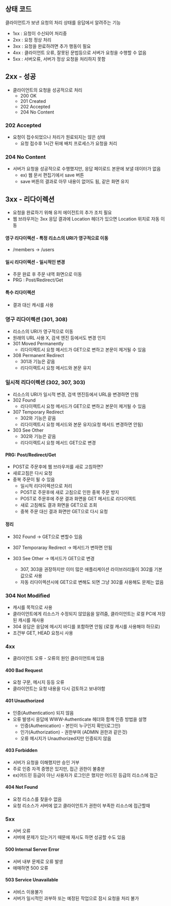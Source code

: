 ## 상태 코드
클라이언트가 보낸 요청의 처리 상태를 응답에서 알려주는 기능
* 1xx : 요청이 수신되어 처리중
* 2xx : 요청 정상 처리
* 3xx : 요청을 완료하려면 추가 행동이 필요
* 4xx : 클라이언트 오류, 잘못된 문법등으로 서버가 요청을 수행할 수 없음
* 5xx : 서버오류, 서버가 정상 요청을 처리하지 못함

## 2xx - 성공
* 클라이언트의 요청을 성공적으로 처리
  * 200 OK
  * 201 Created
  * 202 Accepted
  * 204 No Content

### 202 Accepted
* 요청이 접수되었으나 처리가 원료되지는 않은 상태
  * 요청 접수후 1시간 뒤에 배치 프로세스가 요청을 처리

### 204 No Content
* 서버가 요청을 성공적으로 수행했지만, 응답 페이로드 본문에 보낼 데이터가 없음
  * ex) 웹 문서 편집기에서 save 버튼
  * save 버튼의 결과로 아무 내용이 없어도 됨, 같은 화면 유지

## 3xx - 리다이렉션
* 요청을 완료하기 위해 유저 에이전트의 추가 조치 필요
* 웹 브라우저는 3xx 응답 결과에 Location 헤더가 있으면 Location 위치로 자동 이동

#### 영구 리다이렉션 - 특정 리소스의 URI가 영구적으로 이동
* /members -> /users

#### 일시 리다이렉션 - 일시적인 변경
* 주문 완료 후 주문 내역 화면으로 이동
* PRG : Post/Redirect/Get

#### 특수 리다이렉션
* 결과 대신 캐시를 사용

### 영구 리다이렉션 (301, 308)
* 리소스의 URI가 영구적으로 이동
* 원래의 URL 사용 X, 검색 엔진 등에서도 변경 인지
* 301 Moved Permanently
  * 리다이렉트시 요청 메서드가 GET으로 변하고 본문이 제거될 수 있음
* 308 Permanent Redirect
  * 301과 기능은 같음
  * 리다이렉트시 요청 메서드와 본문 유지

### 일시적 리다이렉션 (302, 307, 303)
* 리소스의 URI가 일시적 변경, 검색 엔진등에서 URL을 변경하면 안됨
* 302 Found
  * 리다이렉트시 요청 메서드가 GET으로 변하고 본문이 제거될 수 있음
* 307 Temporary Redirect
  * 302와 기능은 같음
  * 리다이렉트시 요청 메서드와 본문 유지(요청 메서드 변경하면 안됨)
* 303 See Other
  * 302와 기능은 같음
  * 리다이렉트시 요청 메서드 GET으로 변경

#### PRG: Post/Redirect/Get
* POST로 주문후에 웹 브라우저를 새로 고침하면?
* 새로고침은 다시 요청
* 중복 주문이 될 수 있음
  * 일시적 리다이렉션으로 처리
  * POST로 주문후에 새로 고침으로 인한 중복 주문 방지
  * POST로 주문후에 주문 결과 화면을 GET 메서드로 리다이렉트
  * 새로 고침해도 결과 화면을 GET으로 조회
  * 중복 주문 대신 결과 화면만 GET으로 다시 요청

#### 정리
  * 302 Found -> GET으로 변할수 있음
  * 307 Temporaray Redirect -> 메서드가 변하면 안됨
  * 303 See Other -> 메서드가 GET으로 변경

    * 307, 303을 권장하지만 이미 많은 애플리케이션 라이브러리들이 302를 기본값으로 사용
    * 자동 리다이렉션시에 GET으로 변해도 되면 그냥 302를 사용해도 문제는 없음

### 304 Not Modified
  * 캐시를 목적으로 사용
  * 클라이언트에게 리소스가 수정되지 않았음을 알려줌, 클라이언트는 로컬 PC에 저장된 캐시를 재사용
  * 304 응답은 응답에 메시지 바디를 포함하면 안됨 (로컬 캐시를 사용해야 하므로)
  * 조건부 GET, HEAD 요청시 사용

### 4xx
* 클라이언트 오류 - 오류의 원인 클라이언트에 있음

#### 400 Bad Request
* 요청 구문, 메시지 등등 오류
* 클라이언트는 요청 내용을 다시 검토하고 보내야함

#### 401 Unauthorized
* 인증(Authentication) 되지 않음
* 오류 발생시 응답에 WWW-Authenticate 헤더와 함께 인증 방법을 설명
  * 인증(Authenication) - 본인이 누구인지 확인(로그인)
  * 인가(Authorization) - 권한부여 (ADMIN 권한과 같은것)
  * 오류 메시지가 Unauthorized지만 인증되지 않음

#### 403 Forbidden
* 서버가 요청을 이해했지만 승인 거부
* 주로 인증 자격 증명은 있지만, 접근 권한이 불충분
* ex)어드민 등급이 아닌 사용자가 로그인은 했지만 어드민 등급의 리소스에 접근

#### 404 Not Found
* 요청 리소스를 찾을수 없음
* 요청 리소스가 서버에 없고 클라이언트가 권한이 부족한 리소스에 접근할때

### 5xx
* 서버 오류
* 서버에 문제가 있는거기 때문에 재시도 하면 성공할 수도 있음

#### 500 Internal Server Error
* 서버 내부 문제로 오류 발생
* 애매하면 500 오류

#### 503 Service Unavailable
* 서비스 이용불가
* 서버가 일시적인 과부하 또는 예정된 작업으로 잠시 요청을 처리 불가

#### 